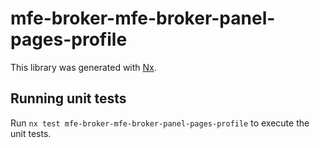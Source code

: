 # mfe-broker-mfe-broker-panel-pages-profile

This library was generated with [Nx](https://nx.dev).

## Running unit tests

Run `nx test mfe-broker-mfe-broker-panel-pages-profile` to execute the unit tests.
